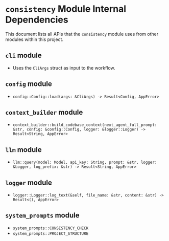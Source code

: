 # `consistency` Module Internal Dependencies

This document lists all APIs that the `consistency` module uses from other modules within this project.

## `cli` module

- Uses the `CliArgs` struct as input to the workflow.

## `config` module

- `config::Config::load(args: &CliArgs) -> Result<Config, AppError>`

## `context_builder` module

- `context_builder::build_codebase_context(next_agent_full_prompt: &str, config: &config::Config, logger: &logger::Logger) -> Result<String, AppError>`

## `llm` module

- `llm::query(model: Model, api_key: String, prompt: &str, logger: &Logger, log_prefix: &str) -> Result<String, AppError>`

## `logger` module

- `logger::Logger::log_text(&self, file_name: &str, content: &str) -> Result<(), AppError>`

## `system_prompts` module

- `system_prompts::CONSISTENCY_CHECK`
- `system_prompts::PROJECT_STRUCTURE`